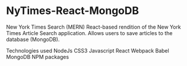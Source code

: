 # NyTimes-React-MongoDB

New York Times Search (MERN)
React-based rendition of the New York Times Article Search application. Allows users to save articles to the database (MongoDB).

Technologies used
NodeJs
CSS3
Javascript
React
Webpack
Babel
MongoDB
NPM packages